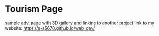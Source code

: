 # Tourism Page
sample adv. page with 3D gallery and linking to another project
link to my website: https://s-s5678.github.io/web_dev/

